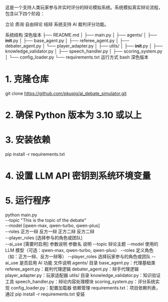 这是一个支持人类玩家参与并实时评分的辩论模拟系统。系统模拟真实辩论流程，包含以下四个阶段：

立论
质询
自由辩论
结辩
系统支持 AI 裁判评分功能。

系统结构
深色版本
├── README.md
│
├── main.py
│
├── agents/
│   ├── __init__.py
│   ├── base_agent.py
│   ├── referee_agent.py
│   ├── debater_agent.py
│   └── player_adapter.py
│
├── utils/
│   ├── __init__.py
│   ├── knowledge_validator.py
│   ├── speech_handler.py
│   ├── scoring_system.py
│   └── config_loader.py
└── requirements.txt
运行方式
bash
深色版本
# 1. 克隆仓库
git clone https://github.com/pkupig/ai_debate_simulator.git

# 2. 确保 Python 版本为 3.10 或以上
# 3. 安装依赖
pip install -r requirements.txt

# 4. 设置 LLM API 密钥到系统环境变量
# 5. 运行程序
python main.py \
  --topic "This is the topic of the debate" \
  --model [qwen-max, qwen-turbo, qwen-plus] \
  --roles 正方一辩 反方一辩 正方二辩 反方二辩 \
  --player_roles [选择参与的角色或团队] \
  --ai_use [需要时启用]
参数说明
参数名	说明
--topic	辩论主题
--model	使用的 LLM 模型（可选：qwen-max, qwen-turbo, qwen-plus）
--roles	定义角色（如：正方一辩、反方一辩等）
--player_roles	选择玩家参与的角色或团队
--ai_use	是否启用 AI 功能
文件说明
agents/ 目录
base_agent.py：代理基础类
referee_agent.py：裁判代理逻辑
debater_agent.py：辩手代理逻辑
player_adapter.py：玩家适配器
utils/ 目录
knowledge_validator.py：知识验证工具
speech_handler.py：辩论内容处理模块
scoring_system.py：评分系统实现
config_loader.py：配置加载器
依赖管理
requirements.txt：项目依赖列表，通过 pip install -r requirements.txt 安装
